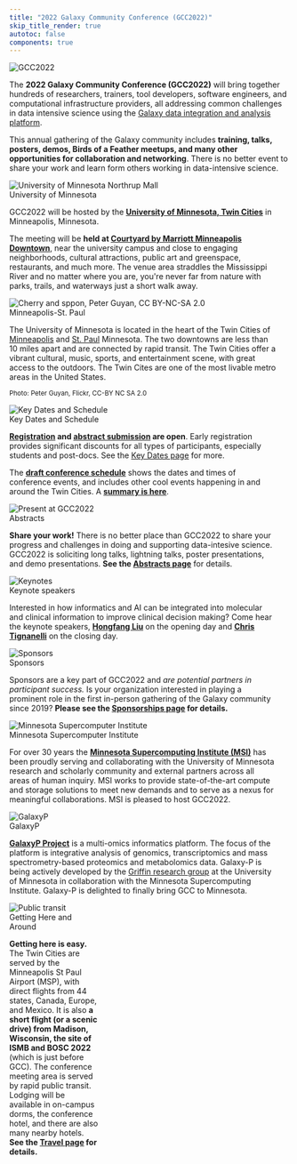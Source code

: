 ```yaml
---
title: "2022 Galaxy Community Conference (GCC2022)"
skip_title_render: true
autotoc: false
components: true
---
```


<slot name="/events/gcc2022/header" />

<!-- currently unused, but it will be eventually, and this tells partitioner to put it in the right spot -->
<!-- import links from "./links.json" -->


<div class="card-deck lead">

  <!-- About GCC2022 -->
  <div class="card" style="min-width: 30%; max-width: 40rem;">
    <img src="/images/events/gcc2022/gcc2022-logo-big.png" class="card-img-top" alt="GCC2022" />

The **2022 Galaxy Community Conference (GCC2022)** will bring together hundreds of researchers, trainers, tool developers, software engineers, and  computational infrastructure providers, all addressing common challenges in data intensive science using the [Galaxy data integration and analysis platform](/).

This annual gathering of the Galaxy community includes **training, talks, posters, demos, Birds of a Feather meetups, and many other opportunities for collaboration and networking**.  There is no better event to share your work and learn form others working in data-intensive science.
  </div>

  <!-- University of Minnesota -->
  <div class="card" style="min-width: 25%; max-width: 30rem;">
    <img src="/images/events/gcc2022/umn-northrup-mall.jpg" class="card-img-top" alt="University of Minnesota Northrup Mall" />
    <div class="card-header">University of Minnesota</div>

GCC2022 will be hosted by the **[University of Minnesota, Twin Cities](https://twin-cities.umn.edu/)** in Minneapolis, Minnesota.

The meeting will be **held at [Courtyard by Marriott Minneapolis Downtown](https://www.marriott.com/hotels/travel/mspdc-courtyard-minneapolis-downtown/)**, near the university campus and close to engaging neighborhoods, cultural attractions, public art and greenspace, restaurants, and much more. The venue area straddles the Mississippi River and no matter where you are, you're never far from nature with parks, trails, and waterways just a short walk away.
  </div>

  <!-- Minneapolis Minnesota -->
  <div class="card" style="min-width: 30%; max-width: 30rem;">
    <img src="/images/events/gcc2022/spoon-and-cherry-peter-guyan.jpg" class="card-img-top" alt="Cherry and sppon, Peter Guyan, CC BY-NC-SA 2.0" />
    <div class="card-header">Minneapolis-St. Paul</div>

The University of Minnesota is located in the heart of the Twin Cities of [Minneapolis](https://www.minneapolis.org/) and [St. Paul](https://www.visitsaintpaul.com/) Minnesota.  The two downtowns are less than 10 miles apart and are connected by rapid transit.  The Twin Cities offer a vibrant cultural, music, sports, and entertainment scene, with great access to the outdoors.  The Twin Cites are one of the most livable metro areas in the United States.

<small>Photo: Peter Guyan, Flickr, CC-BY NC SA 2.0</small>
  </div>

  <!-- Schedule & Key Dates -->
  <div class="card" style="min-width: 30%; max-width: 30rem;">
    <img src="/images/events/gcc2022/schedule-slice.png" class="card-img-top" alt="Key Dates and Schedule" />
    <div class="card-header">Key Dates and Schedule</div>

**[Registration](/events/gcc2022/register/) and [abstract submission](/events/gcc2022/abstracts/) are open**.  Early registration provides significant discounts for all types of participants, especially students and post-docs. See the [Key Dates page](/events/gcc2022/key-dates/) for more.

The **[draft conference schedule](https://gcc2022.sched.com/)** shows the dates and times of conference events, and includes other cool events happening in and around the Twin Cities.  A **[summary is here](/events/gcc2022/schedule/)**.

  </div>

  <!-- Abstracts -->
  <div class="card" style="min-width: 30%; max-width: 30rem;">
    <img src="/images/events/gcc2022/gianmauro-slice.jpg" class="card-img-top" alt="Present at GCC2022" />
    <div class="card-header">Abstracts</div>

**Share your work!**  There is no better place than GCC2022 to share your progress and challenges in doing and supporting data-intesive science. GCC2022 is soliciting long talks, lightning talks, poster presentations, and demo presentations.  **See the [Abstracts page](/events/gcc2022/abstracts/)** for details.

  </div>

  <!-- Keynotes -->
  <div class="card" style="min-width: 30%; max-width: 30rem;">
    <img src="/images/events/gcc2022/decision-making.jpeg" class="card-img-top" alt="Keynotes" />
    <div class="card-header">Keynote speakers</div>

Interested in how informatics and AI can be integrated into molecular and clinical information to improve clinical decision making? Come hear the keynote speakers, **[Hongfang Liu](https://www.mayo.edu/research/faculty/liu-hongfang-ph-d/bio-00055092)** on the opening day and **[Chris Tignanelli](https://med.umn.edu/bio/surgery-faculty-a-z/christopher-tignanelli)** on the closing day.

  </div>

  <!-- Sponsors -->
  <div class="card" style="min-width: 30%; max-width: 30rem;">
    <img src="/images/events/gcc2022/sponsors/sponsors-slice.jpg" class="card-img-top" alt="Sponsors" />
    <div class="card-header">Sponsors</div>

Sponsors are a key part of GCC2022 and *are potential partners in participant success.* Is your organization interested in playing a prominent role in the first in-person gathering of the Galaxy community since 2019? **Please see the [Sponsorships page](/events/gcc2022/sponsors/) for details.**
  </div>

  <!-- MSI -->
  <div class="card" style="min-width: 30%; max-width: 30rem;">
    <img src="/images/events/gcc2022/msi-logo-text.png" class="card-img-top" alt="Minnesota Supercomputer Institute" />
    <div class="card-header">Minnesota Supercomputer Institute</div>

For over 30 years the **[Minnesota Supercomputing Institute (MSI)](https://www.msi.umn.edu/)** has been proudly serving and collaborating with the University of Minnesota research and scholarly community and external partners across all areas of human inquiry. MSI works to provide state-of-the-art compute and storage solutions to meet new demands and to serve as a nexus for meaningful collaborations. MSI is pleased to host GCC2022.
  </div>

  <!-- Galaxy-P -->
  <div class="card" style="min-width: 30%; max-width: 30rem;">
    <img src="/images/events/gcc2022/galaxyp-logo-text.png" class="card-img-top" alt="GalaxyP" />
    <div class="card-header">GalaxyP</div>

**[GalaxyP Project](http://galaxyp.org/)** is a multi-omics informatics platform. The focus of the platform is integrative analysis of genomics, transcriptomics and mass spectrometry-based proteomics and metabolomics data. Galaxy-P is being actively developed by the [Griffin research group](https://cbs.umn.edu/contacts/timothy-j-griffin) at the University of Minnesota in collaboration with the Minnesota Supercomputing Institute.  Galaxy-P is delighted to finally bring GCC to Minnesota.
  </div>

  <!-- Travel -->
  <div class="card" style="min-width: 30%; max-width: 32%">
    <img src="/images/events/gcc2022/travel/transit.png" class="card-img-top" alt="Public transit" />
    <div class="card-header">Getting Here and Around</div>

**Getting here is easy.**  The Twin Cities are served by the Minneapolis St Paul Airport (MSP), with direct flights from 44 states, Canada, Europe, and Mexico.  It is also **a short flight (or a scenic drive) from Madison, Wisconsin, the site of ISMB and BOSC 2022** (which is just before GCC).  The conference meeting area is served by rapid public transit.  Lodging will be available in on-campus dorms, the conference hotel, and there are also many nearby hotels.  **See the [Travel page](/events/gcc2022/travel/) for details.**

  </div>

</div>
